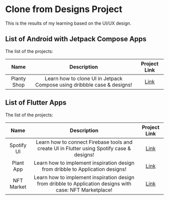 # Clone from Designs Project
 This is the results of my learning based on the UI/UX design.

## List of Android with Jetpack Compose Apps
The list of the projects:

| Name      | Description  | Project Link  |
| :-: | :-: | :-: | 
| Planty Shop | Learn how to clone UI in Jetpack Compose using dribbble case & designs! | [Link](https://github.com/patriciafiona/Clone-From-Design-Projects/tree/main/Android%20with%20Jetpack%20Compose/Planty%20Shop) | 

## List of Flutter Apps
The list of the projects:

| Name      | Description  | Project Link  |
| :-: | :-: | :-: | 
| Spotify UI | Learn how to connect Firebase tools and create UI in Flutter using Spotify case & designs! | [Link](https://github.com/patriciafiona/Flutter-Projects/tree/main/Flutter/Spotify%20UI) | 
| Plant App | Learn how to implement inspiration design from dribble to Application designs! | [Link](https://github.com/patriciafiona/Clone-From-Design-Projects/tree/main/Flutter/Plants%20App) | 
| NFT Market | Learn how to implement inspiration design from dribble to Application designs with case: NFT Marketplace! | [Link](https://github.com/patriciafiona/Clone-From-Design-Projects/tree/main/Flutter/NFT%20Marketplace/nft_marketplace) | 
